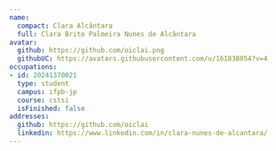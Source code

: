 ```yaml
---
name:
  compact: Clara Alcântara
  full: Clara Brito Palmeira Nunes de Alcântara
avatar:
  github: https://github.com/oiclai.png
  githubUC: https://avatars.githubusercontent.com/u/161838054?v=4
occupations:
- id: 20241370021
  type: student
  campus: ifpb-jp
  course: cstsi
  isFinished: false
addresses:
  github: https://github.com/oiclai
  linkedin: https://www.linkedin.com/in/clara-nunes-de-alcantara/
---
```

